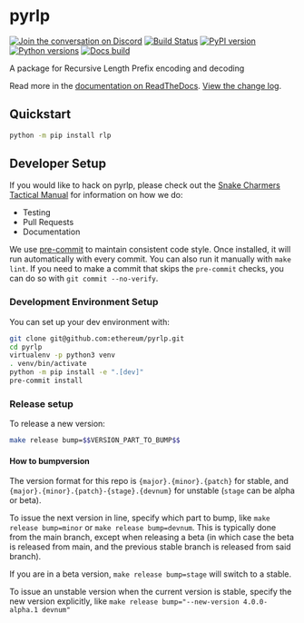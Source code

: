 # pyrlp

[![Join the conversation on Discord](https://img.shields.io/discord/809793915578089484?color=blue&label=chat&logo=discord&logoColor=white)](https://discord.gg/GHryRvPB84)
[![Build Status](https://circleci.com/gh/ethereum/pyrlp.svg?style=shield)](https://circleci.com/gh/ethereum/pyrlp)
[![PyPI version](https://badge.fury.io/py/rlp.svg)](https://badge.fury.io/py/rlp)
[![Python versions](https://img.shields.io/pypi/pyversions/rlp.svg)](https://pypi.python.org/pypi/rlp)
[![Docs build](https://readthedocs.org/projects/pyrlp/badge/?version=latest)](https://pyrlp.readthedocs.io/en/latest/?badge=latest)

A package for Recursive Length Prefix encoding and decoding

Read more in the [documentation on ReadTheDocs](https://pyrlp.readthedocs.io/). [View the change log](https://pyrlp.readthedocs.io/en/latest/release_notes.html).

## Quickstart

```sh
python -m pip install rlp
```

## Developer Setup

If you would like to hack on pyrlp, please check out the 
[Snake Charmers Tactical Manual](https://github.com/ethereum/snake-charmers-tactical-manual)
for information on how we do:

- Testing
- Pull Requests
- Documentation

We use [pre-commit](https://pre-commit.com/) to maintain consistent code style. Once
installed, it will run automatically with every commit. You can also run it manually
with `make lint`. If you need to make a commit that skips the `pre-commit` checks, you
can do so with `git commit --no-verify`.

### Development Environment Setup

You can set up your dev environment with:

```sh
git clone git@github.com:ethereum/pyrlp.git
cd pyrlp
virtualenv -p python3 venv
. venv/bin/activate
python -m pip install -e ".[dev]"
pre-commit install
```

### Release setup

To release a new version:

```sh
make release bump=$$VERSION_PART_TO_BUMP$$
```

#### How to bumpversion

The version format for this repo is `{major}.{minor}.{patch}` for stable, and
`{major}.{minor}.{patch}-{stage}.{devnum}` for unstable (`stage` can be alpha or beta).

To issue the next version in line, specify which part to bump,
like `make release bump=minor` or `make release bump=devnum`. This is typically done from the
main branch, except when releasing a beta (in which case the beta is released from main,
and the previous stable branch is released from said branch).

If you are in a beta version, `make release bump=stage` will switch to a stable.

To issue an unstable version when the current version is stable, specify the
new version explicitly, like `make release bump="--new-version 4.0.0-alpha.1 devnum"`
